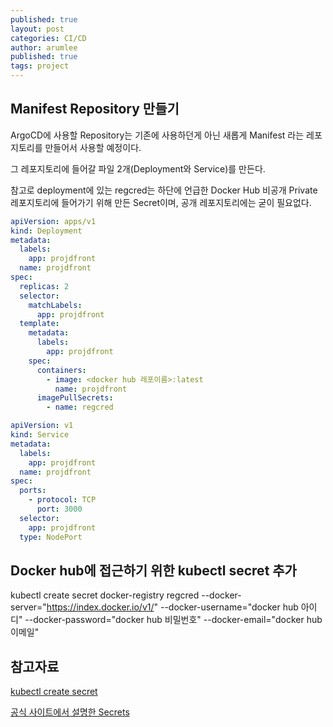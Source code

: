 ```yaml
---
published: true
layout: post
categories: CI/CD
author: arumlee
published: true
tags: project
---
```


## Manifest Repository 만들기

ArgoCD에 사용할 Repository는 기존에 사용하던게 아닌 새롭게 Manifest 라는 레포지토리를 만들어서 사용할 예정이다.

그 레포지토리에 들어갈 파일 2개(Deployment와 Service)를 만든다.

참고로 deployment에 있는 regcred는 하단에 언급한 Docker Hub 비공개 Private 레포지토리에 들어가기 위해 만든 Secret이며, 공개 레포지토리에는 굳이 필요없다.

```yaml
apiVersion: apps/v1
kind: Deployment
metadata:
  labels:
    app: projdfront
  name: projdfront
spec:
  replicas: 2
  selector:
    matchLabels:
      app: projdfront
  template:
    metadata:
      labels:
        app: projdfront
    spec:
      containers:
        - image: <docker hub 레포이름>:latest
          name: projdfront
      imagePullSecrets:
        - name: regcred
```

```yaml
apiVersion: v1
kind: Service
metadata:
  labels:
    app: projdfront
  name: projdfront
spec:
  ports:
    - protocol: TCP
      port: 3000
  selector:
    app: projdfront
  type: NodePort
```

## Docker hub에 접근하기 위한 kubectl secret 추가

kubectl create secret docker-registry regcred --docker-server="https://index.docker.io/v1/" --docker-username="docker hub 아이디" --docker-password="docker hub 비밀번호" --docker-email="docker hub 이메일"

## 참고자료

[kubectl create secret](https://jamesdefabia.github.io/docs/user-guide/kubectl/kubectl_create_secret/)

[공식 사이트에서 설명한 Secrets](https://kubernetes.io/docs/concepts/configuration/secret/)
